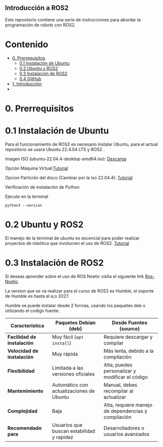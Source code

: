## Introducción a ROS2 

Este repositorio contiene una serie de instrucciones para abordar la programación de robots con ROS2.

# Contenido
* [0. Prerrequisitos ](#0-Prerrequisitos )
    * [0.1 Instalación de Ubuntu](#01-Instalación-de-Ubuntu)
    * [0.2 Ubuntu y ROS2](#02-Ubuntu-y-ROS2)
    * [0.3 Instalación de ROS2](#03-Instalación-de-ROS2)
    * [0.4 GitHub](#04-GitHub)
* [1. Introducción](#1-Introducción)
* 
# 0. Prerrequisitos
# 0.1 Instalación de Ubuntu

Para el funcionamiento de ROS2 es necesario instalar Ubuntu, para el actual repositorio se usará Ubuntu 22.4.04 LTS y ROS2 .

Imagen ISO (ubuntu-22.04.4-desktop-amd64.iso): [Descarga](https://releases.ubuntu.com/22.04/)

Opción Máquina Virtual:[Tutorial](./clases/0-Maquina-Virtual.md)

Opcion Partición del disco (Cambiar por la Iso 22.04.4): [Tutorial](https://www.youtube.com/watch?v=_d6oT7rEoGc)

Verificación de instalación de Python

Ejecuto en la terminal
```
python3 --version
```
# 0.2 Ubuntu y ROS2

El manejo de la terminal de ubuntu es escencial para poder realizar proyectos de robótica que involucren el uso de ROS2.
[Tutorial](./clases/1-Ubuntu.md)

# 0.3 Instalación de ROS2

Si deseas aprender sobre el uso de ROS Noetic visita el siguiente link [Ros-Noetic](https://github.com/Robotics-A-V/Curso-ROS-?tab=readme-ov-file#02-Instalaci%C3%B3n-de-ROS)

La version que se va realizar para el curso de ROS2 es Humble, el soporte de Humble es hasta el a;o 2027. 

Humble se puede instalar desde 2 formas, usando los paquetes deb o utilizando el codigo fuente:

| Característica             | **Paquetes Debian (deb)**             | **Desde Fuentes (source)**      |
|----------------------------|---------------------------------------|---------------------------------|
| **Facilidad de instalación**| Muy fácil (`apt install`)             | Requiere descargar y compilar   |
| **Velocidad de instalación**| Muy rápida                            | Más lenta, debido a la compilación |
| **Flexibilidad**            | Limitada a las versiones oficiales    | Alta, puedes personalizar y modificar el código |
| **Mantenimiento**           | Automático con actualizaciones de Ubuntu | Manual, debes recompilar al actualizar |
| **Complejidad**             | Baja                                  | Alta, requiere manejo de dependencias y compilación |
| **Recomendado para**        | Usuarios que buscan estabilidad y rapidez | Desarrolladores o usuarios avanzados |
